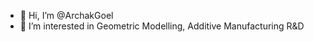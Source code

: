 - 👋 Hi, I’m @ArchakGoel
- 👀 I’m interested in Geometric Modelling, Additive Manufacturing R&D


<!---
ArchakGoel/ArchakGoel is a ✨ special ✨ repository because its `README.md` (this file) appears on your GitHub profile.
You can click the Preview link to take a look at your changes.
--->
